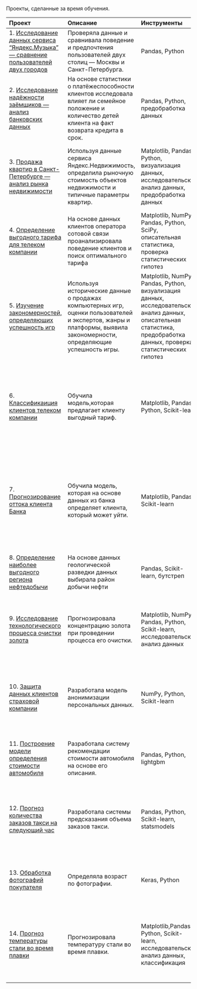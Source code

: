 
Проекты, сделанные за время обучения.

| Проект            | Описание                | Инструменты     | Выводы        |
| :----------------- |:----------------|:------------|:-----------------|
|1. <a href="https://github.com/WaterPrima/Portfolio/tree/main/Исследование%20данных%20сервиса%20“Яндекс.Музыка”%20—%20сравнение%20пользователей%20двух%20городов">Исследование данных сервиса “Яндекс.Музыка” — сравнение пользователей двух городов</a>    |Проверяла данные и сравнивала поведение и предпочтения пользователей двух столиц — Москвы и Санкт-Петербурга.| Pandas, Python|Проверила три гипотезы по сравнению музыкальных предподчтений в двух городах.
| 2. <a href="https://github.com/WaterPrima/Portfolio/tree/main/Исследование%20надёжности%20заёмщиков%20—%20анализ%20банковских%20данных">Исследование надёжности заёмщиков — анализ банковских данных</a>    |На основе статистики о платёжеспособности клиентов исследовала влияет ли семейное положение и количество детей клиента на факт возврата кредита в срок.|Pandas, Python, предобработка данных|Выявила закономерности погашения кредита, основываясь на данных о ежемесячном доходе и семейном положении.
|3. <a href="https://github.com/WaterPrima/Portfolio/tree/main/Анализ%20рынка%20недвижимости.%20%20Продажа%20квартир%20в%20Санкт-Петербугре">Продажа квартир в Санкт-Петербурге — анализ рынка недвижимости</a>|Используя данные сервиса Яндекс.Недвижимость, определила рыночную стоимость объектов недвижимости и типичные параметры квартир.|Matplotlib, Pandas, Python, визуализация данных,  исследовательский анализ данных, предобработка данных|Нашла характеристики квартир, которые продают чаще всего. Из чего складывается их стоимость. Влияние размещения объявлений о продаже от времен года, дня недели.
|4. <a href="https://github.com/WaterPrima/Portfolio/tree/main/Определение%20выгодного%20тарифа%20для%20телеком%20компании">Определение выгодного тарифа для телеком компании</a>|На основе данных клиентов оператора сотовой связи проанализировала поведение клиентов и поиск оптимального тарифа|Matplotlib, NumPy, Pandas, Python, SciPy, описательная статистика, проверка статистических гипотез|Определила особенности пользователей на обоих тарифных планах, исходя из которых можно делать вывод о выгодном тарифе.
|5. <a href="https://github.com/WaterPrima/Portfolio/tree/main/Изучение%20закономерностей%2C%20определяющих%20успешность%20игр">Изучение закономерностей, определяющих успешность игр</a>|Используя исторические данные о продажах компьютерных игр, оценки пользователей и экспертов, жанры и платформы, выявила закономерности, определяющие успешность игры.|Matplotlib, NumPy, Pandas, Python, визуализация данных, исследовательский анализ данных, описательная статистика, предобработка данных, проверка статистических гипотез|Проверила 2 гипотезы. Составила портрет игроков с разделением по странам, платформам, жанрам.
|6. <a href="https://github.com/WaterPrima/Portfolio/tree/main/Классификация%20клиентов%20телеком%20компании">Классификаиция клиентов телеком компании</a>|Обучила модель,которая предлагает клиенту выгодный тариф.|Matplotlib, Pandas, Python, Scikit-learn|Обучила три модели. Выбрала модель, которая лучше всего справилась с задачей - RandomForestClassifier. Ее проверила на тестовой выборке + проверка на адекватность: модель можно использовать в работе.
|7. <a href="https://github.com/WaterPrima/Portfolio/tree/main/Прогнозирование%20оттока%20клиента%20Банка">Прогнозирование оттока клиента Банка</a>|Обучила модель, которая на основе данных из банка определяет  клиента, который может уйти.|Matplotlib, Pandas, Scikit-learn|Провела балансировку выборки: увеличение, уменьшение, изменение порогов. Использовала ОНЕ для категориальных данных. Определила лучшую модель. Ее проверила на тестовой выборке + проверка на адекватность: модель можно использовать в работе.
|8. <a href="https://github.com/WaterPrima/Portfolio/tree/main/Определение%20наиболее%20выгодного%20региона%20нефтедобычи">Определение наиболее выгодного региона нефтедобычи</a>|На основе данных геологической  разведки данных выбирала район добычи нефти|Pandas, Scikit-learn, бутстреп| Произвела стандартизацию данных, определила наиболее подходяший район для добычи нефти.
|9. <a href="https://github.com/WaterPrima/Portfolio/tree/main/Исследование%20технологического%20процесса%20очистки%20золота">Исследование технологического процесса очистки золота</a>|Прогнозировала концентрацию золота при проведении процесса его очистки.|Matplotlib, NumPy, Pandas, Python, Scikit-learn, исследовательский анализ данных| Подобрала модель для решения задачи. Выяснила, что концентрация по мере очистки: золота увеличивается значительно, свинца увеличивается, серебро снижается.
|10. <a href="https://github.com/WaterPrima/Portfolio/tree/main/Защита%20данных%20клиентов%20страховой%20компании">Защита данных клиентов страховой компании</a>|Разработала модель анонимизации персональных данных.|NumPy, Python, Scikit-learn| Создала обратимую матрицу, обучила модель - качество обучения после шифрования сохранено. Шифрование можно использовать в работе.
|11. <a href="https://github.com/WaterPrima/Portfolio/tree/main/Построение%20модели%20определения%20стоимости%20автомобиля">Построение модели определения стоимости автомобиля</a>|Разработала систему рекомендации стоимости автомобиля на основе его описания.|Pandas, Python, lightgbm|Обучила модели с помощью ОНЕ и ОЕ. Выбрала модель с лучшим результатом. Модель можно использовать в работе.
|12. <a href="https://github.com/WaterPrima/Portfolio/tree/main/Прогнозирование%20заказов%20такси">Прогноз количества заказов такси на следующий час</a>|Разработала системы предсказания объема заказов такси.|Pandas, Python, Scikit-learn, statsmodels| Подбирала гиперпараметры для 4 моделей - 2 простые и 2 бустинг. Выбрала модель с минимальной RMSE, проверила ее на тесте. Модель пригодна к работе.
|13. <a href="https://github.com/WaterPrima/Portfolio/tree/main/Обработка%20фотографий%20покупателя">Обработка фотографий покупателя</a>|Определяла возраст по фотографии.|Keras, Python| Создала нейросеть архитектуры resnet50. Оценивала ее работу с помощью МАЕ. Модель можно использовать в работе.
|14. <a href="https://github.com/WaterPrima/Portfolio/tree/main/Прогноз%20температуры%20стали%20во%20время%20плавки">Прогноз температуры стали во время плавки</a>|Прогнозировала температуру стали во время плавки.|Matplotlib,Pandas, Python, Scikit-learn, исследовательский анализ данных, классификация|Объединила 7 датасетов в один для обучения. Подбирала гиперпараметры для 3 моделей. Выбрала модель с минимальной МАЕ, проверила ее на тесте. Модель пригодна к работе.


  
